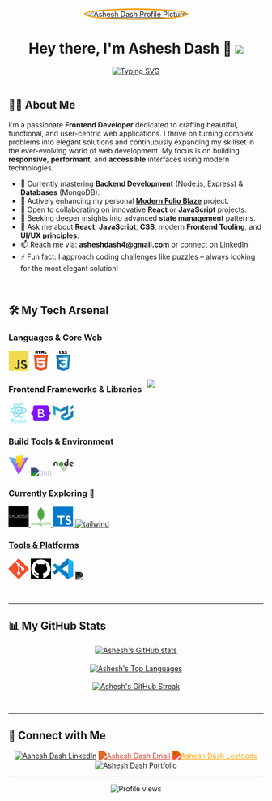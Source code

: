 <div align="center">
  <a href="https://asheshdash.vercel.app/" target="_blank">
    <img src="https://raw.githubusercontent.com/4-Endless-coder/modern-folio-blaze/main/src/assets/profile-ashesh.webp" alt="Ashesh Dash Profile Picture" width="150" style="border-radius: 50%; border: 3px solid #F59E0B;"/>
     </a>

  <h1>
    Hey there, I'm Ashesh Dash 👋
    <img src="https://media.giphy.com/media/hvRJCLFzcasrR4ia7z/giphy.gif" width="30px"/>
  </h1>

  <a href="https://readme-typing-svg.herokuapp.com">
    <img src="https://readme-typing-svg.herokuapp.com?font=Fira+Code&weight=600&size=22&duration=4000&pause=1000&color=F59E0B&background=FFFFFF00&center=true&width=600&lines=Frontend+Developer+🚀;Building+Modern+Web+Experiences+✨;Problem+Solver+%26+Lifelong+Learner+💡" alt="Typing SVG" />
  </a>
</div>

<br/>


## 👨‍💻 About Me

I'm a passionate **Frontend Developer** dedicated to crafting beautiful, functional, and user-centric web applications. I thrive on turning complex problems into elegant solutions and continuously expanding my skillset in the ever-evolving world of web development. My focus is on building **responsive**, **performant**, and **accessible** interfaces using modern technologies.

* 🌱 Currently mastering **Backend Development** (Node.js, Express) & **Databases** (MongoDB).
* 🔭 Actively enhancing my personal **[Modern Folio Blaze](https://github.com/4-Endless-coder/modern-folio-blaze)** project.
* 👯 Open to collaborating on innovative **React** or **JavaScript** projects.
* 🤔 Seeking deeper insights into advanced **state management** patterns.
* 💬 Ask me about **React**, **JavaScript**, **CSS**, modern **Frontend Tooling**, and **UI/UX principles**.
* 📫 Reach me via: **asheshdash4@gmail.com** or connect on [LinkedIn](https://www.linkedin.com/in/ashesh-dash-web-dev/).
* ⚡ Fun fact: I approach coding challenges like puzzles – always looking for the most elegant solution!


<br clear="right"/>

## 🛠️ My Tech Arsenal

### Languages & Core Web
<p align="left">
  <a href="https://developer.mozilla.org/en-US/docs/Web/JavaScript" target="_blank" rel="noreferrer"><img src="https://raw.githubusercontent.com/devicons/devicon/master/icons/javascript/javascript-original.svg" alt="javascript" width="40" height="40"/></a>
  <a href="https://www.w3.org/html/" target="_blank" rel="noreferrer"><img src="https://raw.githubusercontent.com/devicons/devicon/master/icons/html5/html5-original-wordmark.svg" alt="html5" width="40" height="40"/></a>
  <a href="https://www.w3schools.com/css/" target="_blank" rel="noreferrer"><img src="https://raw.githubusercontent.com/devicons/devicon/master/icons/css3/css3-original-wordmark.svg" alt="css3" width="40" height="40"/></a>
</p>

<img align='right' src="https://media.giphy.com/media/M9gbBd9nbDrOTu1Mqx/giphy.gif" width="230">

### Frontend Frameworks & Libraries
<p align="left">
  <a href="https://reactjs.org/" target="_blank" rel="noreferrer"><img src="https://raw.githubusercontent.com/devicons/devicon/master/icons/react/react-original-wordmark.svg" alt="react" width="40" height="40"/></a>
  <a href="https://getbootstrap.com" target="_blank" rel="noreferrer"><img src="https://raw.githubusercontent.com/devicons/devicon/master/icons/bootstrap/bootstrap-original.svg" alt="bootstrap" width="40" height="40"/></a> 
  <a href="https://mui.com/" target="_blank" rel="noreferrer"><img src="https://raw.githubusercontent.com/devicons/devicon/master/icons/materialui/materialui-original.svg" alt="materialui" width="40" height="40"/></a>
</p>

### Build Tools & Environment
<p align="left">
  <a href="https://vitejs.dev/" target="_blank" rel="noreferrer"><img src="https://raw.githubusercontent.com/devicons/devicon/master/icons/vitejs/vitejs-original.svg" alt="vite" width="40" height="40"/></a>
  <a href="https://bun.sh/" target="_blank" rel="noreferrer"><img src="https://simpleicons.org/icons/bun.svg" alt="bun" width="40" height="40" style="filter: invert(80%) sepia(10%) saturate(500%) hue-rotate(190deg) brightness(100%) contrast(90%);"/></a> <a href="https://nodejs.org" target="_blank" rel="noreferrer"> <img src="https://raw.githubusercontent.com/devicons/devicon/master/icons/nodejs/nodejs-original-wordmark.svg" alt="nodejs" width="40" height="40"/> </a>
</p>

### Currently Exploring 🌱
<p align="left">
  <a href="https://expressjs.com" target="_blank" rel="noreferrer"> <img src="https://raw.githubusercontent.com/devicons/devicon/master/icons/express/express-original-wordmark.svg" alt="express" width="40" height="40" style="filter: invert(99%) sepia(1%) saturate(2%) hue-rotate(180deg) brightness(110%) contrast(100%);"/> </a> <a href="https://www.mongodb.com/" target="_blank" rel="noreferrer"> <img src="https://raw.githubusercontent.com/devicons/devicon/master/icons/mongodb/mongodb-plain-wordmark.svg" alt="mongodb" width="40" height="40"/> </a>
  <a href="https://www.typescriptlang.org/" target="_blank" rel="noreferrer"> <img src="https://raw.githubusercontent.com/devicons/devicon/master/icons/typescript/typescript-original.svg" alt="typescript" width="40" height="40"/> </a>
  <a href="https://tailwindcss.com/" target="_blank" rel="noreferrer"> <img src="https://www.vectorlogo.zone/logos/tailwindcss/tailwindcss-icon.svg" alt="tailwind" width="40" height="40"/>
</p>

### Tools & Platforms
<p align="left">
  <a href="https://git-scm.com/" target="_blank" rel="noreferrer"><img src="https://raw.githubusercontent.com/devicons/devicon/master/icons/git/git-original.svg" alt="git" width="40" height="40"/></a>
  <a href="https://github.com/" target="_blank" rel="noreferrer"><img src="https://raw.githubusercontent.com/devicons/devicon/master/icons/github/github-original.svg" alt="github" width="40" height="40" style="filter: invert(99%) sepia(1%) saturate(2%) hue-rotate(180deg) brightness(110%) contrast(100%);"/></a> <a href="https://code.visualstudio.com/" target="_blank" rel="noreferrer"><img src="https://raw.githubusercontent.com/devicons/devicon/master/icons/vscode/vscode-original.svg" alt="vscode" width="40" height="40"/></a>
  <a href="https://vercel.com/" target="_blank" rel="noreferrer"><img src="https://simpleicons.org/icons/vercel.svg" alt="vercel" width="40" height="40" style="filter: invert(99%) sepia(1%) saturate(2%) hue-rotate(180deg) brightness(110%) contrast(100%);"/></a> </p>

<br/>

---

## 📊 My GitHub Stats

<p align="center">
  <a href="https://github.com/anuraghazra/github-readme-stats">
    <img align="center" src="https://github-readme-stats.vercel.app/api?username=4-Endless-coder&show_icons=true&theme=radical&hide_border=true&include_all_commits=true&count_private=true&bg_color=ffffff00" alt="Ashesh's GitHub stats" /> </a>
  <br/><br/>
  <a href="https://github.com/anuraghazra/github-readme-stats">
    <img align="center" src="https://github-readme-stats.vercel.app/api/top-langs/?username=4-Endless-coder&layout=compact&theme=radical&hide_border=true&langs_count=8&bg_color=ffffff00" alt="Ashesh's Top Languages" /> </a>
  <br/><br/>
  <a href="https://github-readme-streak-stats.herokuapp.com/?user=4-Endless-coder">
    <img align="center" src="https://streak-stats.demolab.com?user=4-Endless-coder&theme=radical&hide_border=true&background=ffffff00" alt="Ashesh's GitHub Streak" /> </a>
</p>

<br/>

---

## 🔗 Connect with Me

<p align="center">
  <a href="https://www.linkedin.com/in/ashesh-dash-web-dev/" target="blank"><img align="center" src="https://raw.githubusercontent.com/rahuldkjain/github-profile-readme-generator/master/src/images/icons/Social/linked-in-alt.svg" alt="Ashesh Dash LinkedIn" height="30" width="40" /></a> <a href="mailto:asheshdash4@gmail.com"><img align="center" src="https://simpleicons.org/icons/gmail.svg" alt="Ashesh Dash Email" height="30" width="40" style="filter: invert(34%) sepia(93%) saturate(3477%) hue-rotate(345deg) brightness(90%) contrast(92%);"/></a> <a href="https://leetcode.com/u/4-endless-coder/" target="blank"><img align="center" src="https://simpleicons.org/icons/leetcode.svg" alt="Ashesh Dash Leetcode" height="30" width="40" style="filter: invert(68%) sepia(48%) saturate(1478%) hue-rotate(358deg) brightness(100%) contrast(99%);"/></a> <a href="https://asheshdash.vercel.app/" target="blank"><img align="center" src="https://img.icons8.com/fluent/48/000000/portfolio.png" alt="Ashesh Dash Portfolio" height="30" width="40" /></a> </p>

---

<div align="center">
  <img src="https://komarev.com/ghpvc/?username=4-Endless-coder&label=Profile%20views&color=orange&style=flat" alt="Profile views" />
</div>

